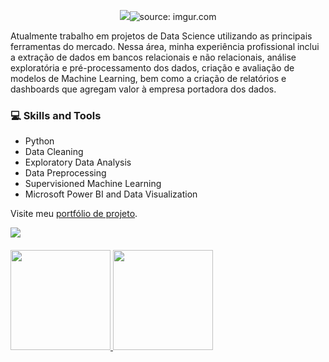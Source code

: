 <p align = "center">
  <img src = href="https://imgur.com/G7hYVoO"><img src="https://i.imgur.com/G7hYVoO.png" title="source: imgur.com" /></a>
</p>

Atualmente trabalho em projetos de Data Science utilizando as principais ferramentas do mercado. 
Nessa área, minha experiência profissional inclui a extração de dados em bancos relacionais e não relacionais, análise exploratória e pré-processamento dos dados, criação e avaliação de modelos de Machine Learning, bem como a criação de relatórios e dashboards que agregam valor à empresa portadora dos dados.

### 💻 Skills and Tools

- Python
- Data Cleaning
- Exploratory Data Analysis 
- Data Preprocessing
- Supervisioned Machine Learning
- Microsoft Power BI and Data Visualization

Visite meu [portfólio de projeto](https://rafaelgfelippe.github.io/).

<div> 
  <a href="https://www.linkedin.com/in/rafaelfelippe/" target="_blank"><img src="https://img.shields.io/badge/-LinkedIn-%230077B5?style=for-the-  badge&logo=linkedin&logoColor=white" target="_blank"></a> 
</div>

####
 <div>
  <a href="https://github.com/rafaelgfelippe">
  <img height="160em" src="https://github-readme-stats.vercel.app/api?username=rafaelgfelippe&show_icons=true&theme=dracula&include_all_commits=true&count_private=true"/>
  <img height="160em" src="https://github-readme-stats.vercel.app/api/top-langs/?username=rafaelgfelippe&layout=compact&langs_count=7&theme=dracula"/>
 </div>
